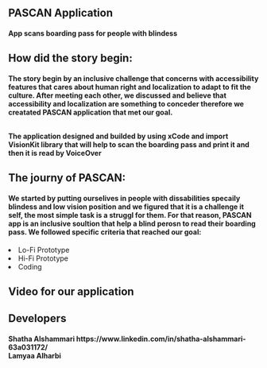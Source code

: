 <h2> PASCAN Application </h2> 
<h4>  App scans boarding pass for people with blindess </h4>

<h2> How did the story begin: </h2>
<h4> The story begin by an inclusive challenge that concerns with accessibility features that cares about human right and localization to adapt to fit the culture. After meeting each other, we discussed and believe that accessibility and localization are something to conceder therefore we creatated PASCAN application that met our goal. <br> <br>
  
The application designed and builded by using xCode and import VisionKit library that will help to scan the boarding pass and print it and then it is read by VoiceOver </h4>

<h2> The journy of PASCAN: </h2> 
<h4> We started by putting ourselives in people with dissabilities specaily blindess and low vision position and we figured that it is a challenge it self,  the most simple task is a struggl for them. For that reason, PASCAN app is an inclusive soultion that help a blind perosn to read their boarding pass. We followed specific criteria that reached our goal: </h4>
<or> 
  <li> Lo-Fi Prototype </li>
<li> Hi-Fi Prototype </li>
  <li> Coding </li>
</h4>


<h2> Video for our application </h2> 



<h2> Developers </h4> 
<h4> Shatha Alshammari https://www.linkedin.com/in/shatha-alshammari-63a031172/  <br>
  Lamyaa Alharbi </h4> 
  


  



